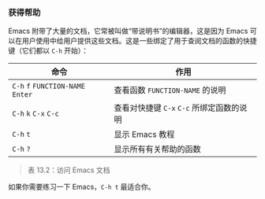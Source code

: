 ### 获得帮助

Emacs 附带了大量的文档，它常被叫做“带说明书”的编辑器，这是因为 Emacs 可以在用户使用中给用户提供这些文档。这是一些绑定了用于查阅文档的函数的快捷键（它们都以 `C-h` 开始）：

| 命令                              | 作用                                      |
| --------------------------------- | ----------------------------------------- |
| `C-h` `f` `FUNCTION-NAME` `Enter` | 查看函数 `FUNCTION-NAME` 的说明           |
| `C-h` `k` `C-x` `C-c`             | 查看对快捷键 `C-x` `C-c` 所绑定函数的说明 |
| `C-h` `t`                         | 显示 Emacs 教程                           |
| `C-h` `?`                         | 显示所有有关帮助的函数                    |

> 表 13.2：访问 Emacs 文档

如果你需要练习一下 Emacs，`C-h t` 最适合你。
